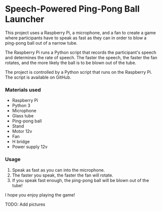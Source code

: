 # Speech-Powered Ping-Pong Ball Launcher

This project uses a Raspberry Pi, a microphone, and a fan to create a game where participants have to speak as fast as they can in order to blow a ping-pong ball out of a narrow tube.

The Raspberry Pi runs a Python script that records the participant's speech and determines the rate of speech. The faster the speech, the faster the fan rotates, and the more likely the ball is to be blown out of the tube.

The project is controlled by a Python script that runs on the Raspberry Pi. The script is available on GitHub.

### Materials used

- Raspberry Pi
- Python 3
- Microphone
- Glass tube
- Ping-pong ball
- Stand
- Motor 12v
- Fan
- H bridge
- Power supply 12v

### Usage

1. Speak as fast as you can into the microphone.
2. The faster you speak, the faster the fan will rotate.
3. If you speak fast enough, the ping-pong ball will be blown out of the tube!

I hope you enjoy playing the game!

TODO: Add pictures
